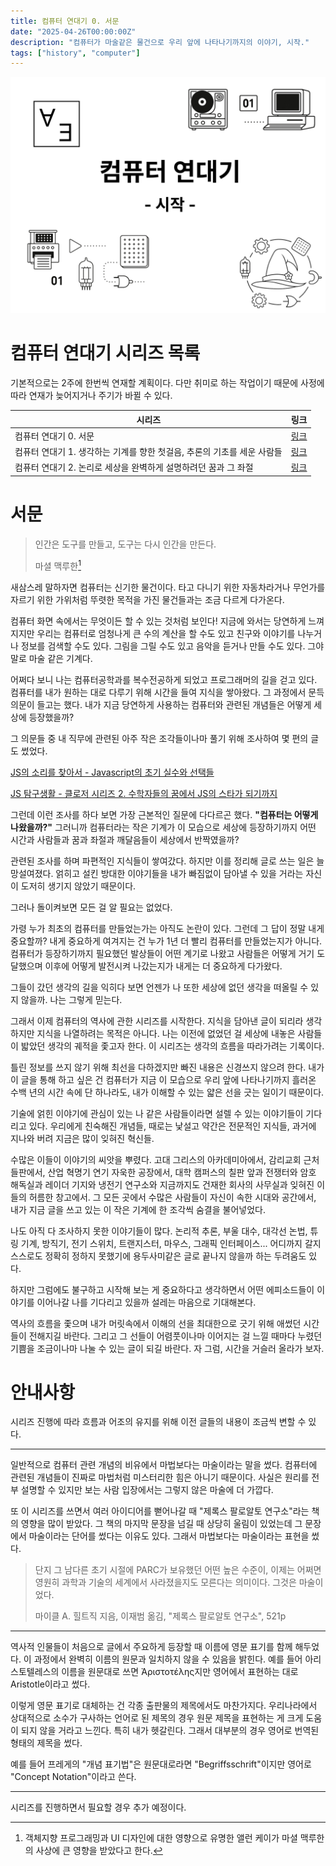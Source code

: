 ```yaml
---
title: 컴퓨터 연대기 0. 서문
date: "2025-04-26T00:00:00Z"
description: "컴퓨터가 마술같은 물건으로 우리 앞에 나타나기까지의 이야기, 시작."
tags: ["history", "computer"]
---
```


![썸네일](./computer-history-0-thumbnail.png)

# 컴퓨터 연대기 시리즈 목록

기본적으로는 2주에 한번씩 연재할 계획이다. 다만 취미로 하는 작업이기 때문에 사정에 따라 연재가 늦어지거나 주기가 바뀔 수 있다.

| 시리즈 | 링크 |
| --- | --- |
| 컴퓨터 연대기 0. 서문 | [링크](/ko/posts/computer-history-from-scratch-0) |
| 컴퓨터 연대기 1. 생각하는 기계를 향한 첫걸음, 추론의 기초를 세운 사람들 | [링크](/ko/posts/computer-history-from-scratch-1) |
| 컴퓨터 연대기 2. 논리로 세상을 완벽하게 설명하려던 꿈과 그 좌절 | [링크](/ko/posts/computer-history-from-scratch-2) |

# 서문

> 인간은 도구를 만들고, 도구는 다시 인간을 만든다.
>
> 마셜 맥루한[^1]

새삼스레 말하자면 컴퓨터는 신기한 물건이다. 타고 다니기 위한 자동차라거나 무언가를 자르기 위한 가위처럼 뚜렷한 목적을 가진 물건들과는 조금 다르게 다가온다.

컴퓨터 화면 속에서는 무엇이든 할 수 있는 것처럼 보인다! 지금에 와서는 당연하게 느껴지지만 우리는 컴퓨터로 엄청나게 큰 수의 계산을 할 수도 있고 친구와 이야기를 나누거나 정보를 검색할 수도 있다. 그림을 그릴 수도 있고 음악을 듣거나 만들 수도 있다. 그야말로 마술 같은 기계다.

어쩌다 보니 나는 컴퓨터공학과를 복수전공하게 되었고 프로그래머의 길을 걷고 있다. 컴퓨터를 내가 원하는 대로 다루기 위해 시간을 들여 지식을 쌓아왔다. 그 과정에서 문득 의문이 들고는 했다. 내가 지금 당연하게 사용하는 컴퓨터와 관련된 개념들은 어떻게 세상에 등장했을까?

그 의문들 중 내 직무에 관련된 아주 작은 조각들이나마 풀기 위해 조사하여 몇 편의 글도 썼었다.

[JS의 소리를 찾아서 - Javascript의 초기 실수와 선택들](https://witch.work/ko/posts/javascript-history-initial-decisions)

[JS 탐구생활 - 클로저 시리즈 2. 수학자들의 꿈에서 JS의 스타가 되기까지](https://witch.work/ko/posts/javascript-closure-deep-dive-history)

그런데 이런 조사를 하다 보면 가장 근본적인 질문에 다다르곤 했다. **"컴퓨터는 어떻게 나왔을까?"** 그러니까 컴퓨터라는 작은 기계가 이 모습으로 세상에 등장하기까지 어떤 시간과 사람들과 꿈과 좌절과 깨달음들이 세상에서 반짝였을까?

관련된 조사를 하며 파편적인 지식들이 쌓여갔다. 하지만 이를 정리해 글로 쓰는 일은 늘 망설여졌다. 얽히고 설킨 방대한 이야기들을 내가 빠짐없이 담아낼 수 있을 거라는 자신이 도저히 생기지 않았기 때문이다.

그러나 돌이켜보면 모든 걸 알 필요는 없었다.

가령 누가 최초의 컴퓨터를 만들었는가는 아직도 논란이 있다. 그런데 그 답이 정말 내게 중요할까? 내게 중요하게 여겨지는 건 누가 1년 더 빨리 컴퓨터를 만들었는지가 아니다. 컴퓨터가 등장하기까지 필요했던 발상들이 어떤 계기로 나왔고 사람들은 어떻게 거기 도달했으며 이후에 어떻게 발전시켜 나갔는지가 내게는 더 중요하게 다가왔다.

그들이 갔던 생각의 길을 익히다 보면 언젠가 나 또한 세상에 없던 생각을 떠올릴 수 있지 않을까. 나는 그렇게 믿는다.

그래서 이제 컴퓨터의 역사에 관한 시리즈를 시작한다. 지식을 담아낸 글이 되리라 생각하지만 지식을 나열하려는 목적은 아니다. 나는 이전에 없었던 걸 세상에 내놓은 사람들이 밟았던 생각의 궤적을 좇고자 한다. 이 시리즈는 생각의 흐름을 따라가려는 기록이다.

틀린 정보를 쓰지 않기 위해 최선을 다하겠지만 빠진 내용은 신경쓰지 않으려 한다. 내가 이 글을 통해 하고 싶은 건 컴퓨터가 지금 이 모습으로 우리 앞에 나타나기까지 흘러온 수백 년의 시간 속에 단 하나라도, 내가 이해할 수 있는 얇은 선을 긋는 일이기 때문이다.

기술에 얽힌 이야기에 관심이 있는 나 같은 사람들이라면 설렐 수 있는 이야기들이 기다리고 있다. 우리에게 친숙해진 개념들, 때로는 낯설고 약간은 전문적인 지식들, 과거에 지나와 버려 지금은 많이 잊혀진 혁신들.

수많은 이들이 이야기의 씨앗을 뿌렸다. 고대 그리스의 아카데미아에서, 감리교회 근처 들판에서, 산업 혁명기 연기 자욱한 공장에서, 대학 캠퍼스의 칠판 앞과 전쟁터와 암호 해독실과 레이더 기지와 냉전기 연구소와 지금까지도 건재한 회사의 사무실과 잊혀진 이들의 허름한 창고에서. 그 모든 곳에서 수많은 사람들이 자신이 속한 시대와 공간에서, 내가 지금 글을 쓰고 있는 이 작은 기계에 한 조각씩 숨결을 불어넣었다.

나도 아직 다 조사하지 못한 이야기들이 많다. 논리적 추론, 부울 대수, 대각선 논법, 튜링 기계, 방직기, 전기 스위치, 트랜지스터, 마우스, 그래픽 인터페이스... 어디까지 갈지 스스로도 정확히 정하지 못했기에 용두사미같은 글로 끝나지 않을까 하는 두려움도 있다.

하지만 그럼에도 불구하고 시작해 보는 게 중요하다고 생각하면서 어떤 에피소드들이 이야기를 이어나갈 나를 기다리고 있을까 설레는 마음으로 기대해본다.

역사의 흐름을 좇으며 내가 머릿속에서 이해의 선을 최대한으로 긋기 위해 애썼던 시간들이 전해지길 바란다. 그리고 그 선들이 어렴풋이나마 이어지는 걸 느낄 때마다 누렸던 기쁨을 조금이나마 나눌 수 있는 글이 되길 바란다. 자 그럼, 시간을 거슬러 올라가 보자.

# 안내사항

시리즈 진행에 따라 흐름과 어조의 유지를 위해 이전 글들의 내용이 조금씩 변할 수 있다.

---

일반적으로 컴퓨터 관련 개념의 비유에서 마법보다는 마술이라는 말을 썼다. 컴퓨터에 관련된 개념들이 진짜로 마법처럼 미스터리한 힘은 아니기 때문이다. 사실은 원리를 전부 설명할 수 있지만 보는 사람 입장에서는 그렇지 않은 마술에 더 가깝다.

또 이 시리즈를 쓰면서 여러 아이디어를 뻗어나갈 때 "제록스 팔로알토 연구소"라는 책의 영향을 많이 받았다. 그 책의 마지막 문장을 넘길 때 상당히 울림이 있었는데 그 문장에서 마술이라는 단어를 썼다는 이유도 있다. 그래서 마법보다는 마술이라는 표현을 썼다.

> 단지 그 남다른 초기 시절에 PARC가 보유했던 어떤 높은 수준이, 이제는 어쩌면 영원히 과학과 기술의 세계에서 사라졌을지도 모른다는 의미이다. 그것은 마술이었다. 
>
> 마이클 A. 힐트직 지음, 이재범 옮김, "제록스 팔로알토 연구소", 521p

---

역사적 인물들이 처음으로 글에서 주요하게 등장할 때 이름에 영문 표기를 함께 해두었다. 이 과정에서 완벽히 이름의 원문과 일치하지 않을 수 있음을 밝힌다. 예를 들어 아리스토텔레스의 이름을 원문대로 쓰면 Ἀριστοτέλης지만 영어에서 표현하는 대로 Aristotle이라고 썼다.

이렇게 영문 표기로 대체하는 건 각종 출판물의 제목에서도 마찬가지다. 우리나라에서 상대적으로 소수가 구사하는 언어로 된 제목의 경우 원문 제목을 표현하는 게 크게 도움이 되지 않을 거라고 느낀다. 특히 내가 헷갈린다. 그래서 대부분의 경우 영어로 번역된 형태의 제목을 썼다.

예를 들어 프레게의 "개념 표기법"은 원문대로라면 "Begriffsschrift"이지만 영어로 "Concept Notation"이라고 쓴다.

---

시리즈를 진행하면서 필요할 경우 추가 예정이다.

[^1]: 객체지향 프로그래밍과 UI 디자인에 대한 영향으로 유명한 앨런 케이가 마셜 맥루한의 사상에 큰 영향을 받았다고 한다.